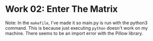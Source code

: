 # Work 02: Enter The Matrix

Note: In the `makefile`, I've made it so main.py is run with the python3 command. This is because just executing `python` doesn't work on my machine. There seems to be an import error with the Pillow library.
